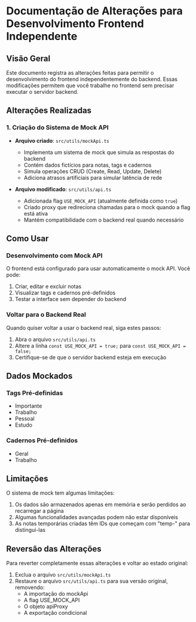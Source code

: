 # Documentação de Alterações para Desenvolvimento Frontend Independente

## Visão Geral

Este documento registra as alterações feitas para permitir o desenvolvimento do frontend independentemente do backend. Essas modificações permitem que você trabalhe no frontend sem precisar executar o servidor backend.

## Alterações Realizadas

### 1. Criação do Sistema de Mock API

- **Arquivo criado**: `src/utils/mockApi.ts`
  - Implementa um sistema de mock que simula as respostas do backend
  - Contém dados fictícios para notas, tags e cadernos
  - Simula operações CRUD (Create, Read, Update, Delete)
  - Adiciona atrasos artificiais para simular latência de rede

- **Arquivo modificado**: `src/utils/api.ts`
  - Adicionada flag `USE_MOCK_API` (atualmente definida como `true`)
  - Criado proxy que redireciona chamadas para o mock quando a flag está ativa
  - Mantém compatibilidade com o backend real quando necessário

## Como Usar

### Desenvolvimento com Mock API

O frontend está configurado para usar automaticamente o mock API. Você pode:

1. Criar, editar e excluir notas
2. Visualizar tags e cadernos pré-definidos
3. Testar a interface sem depender do backend

### Voltar para o Backend Real

Quando quiser voltar a usar o backend real, siga estes passos:

1. Abra o arquivo `src/utils/api.ts`
2. Altere a linha `const USE_MOCK_API = true;` para `const USE_MOCK_API = false;`
3. Certifique-se de que o servidor backend esteja em execução

## Dados Mockados

### Tags Pré-definidas

- Importante
- Trabalho
- Pessoal
- Estudo

### Cadernos Pré-definidos

- Geral
- Trabalho

## Limitações

O sistema de mock tem algumas limitações:

1. Os dados são armazenados apenas em memória e serão perdidos ao recarregar a página
2. Algumas funcionalidades avançadas podem não estar disponíveis
3. As notas temporárias criadas têm IDs que começam com "temp-" para distingui-las

## Reversão das Alterações

Para reverter completamente essas alterações e voltar ao estado original:

1. Exclua o arquivo `src/utils/mockApi.ts`
2. Restaure o arquivo `src/utils/api.ts` para sua versão original, removendo:
   - A importação do mockApi
   - A flag USE_MOCK_API
   - O objeto apiProxy
   - A exportação condicional
